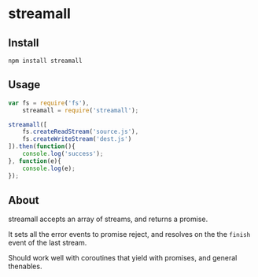 streamall
=========

Install
-------

`npm install streamall`

Usage
-----

```javascript
var fs = require('fs'),
    streamall = require('streamall');

streamall([
    fs.createReadStream('source.js'),
    fs.createWriteStream('dest.js')
]).then(function(){
    console.log('success');
}, function(e){
    console.log(e);
});
```

About
-----

streamall accepts an array of streams, and returns a promise.

It sets all the error events to promise reject, and resolves on the the `finish` event of the last stream.

Should work well with coroutines that yield with promises, and general thenables.
